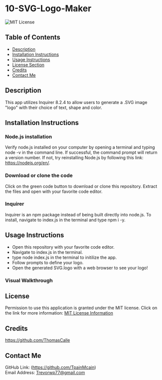 # 10-SVG-Logo-Maker
![MIT License](https://img.shields.io/badge/license-MIT-important)

## Table of Contents
  - [Description](#description)
  - [Installation Instructions](#installation-instructions)
  - [Usage Instructions](#usage-instructions)
  - [License Section](#license)
  - [Credits](#credits)
  - [Contact Me](#contact-me)
  
## Description
This app utilizes Inquirer 8.2.4 to allow users to generate a .SVG image "logo" with their choice of text, shape and color. 
  
## Installation Instructions
  ### Node.js installation
  Verify node.js installed on your computer by opening a terminal and typing node -v in the command line. If successful, the command prompt will return a version number. If not, try reinstalling Node.js by following this link: https://nodejs.org/en/.
  ###  Download or clone the code
  Click on the green code button to download or clone this repository. Extract the files and open with your favorite code editor.
  ### Inquirer
  Inquirer is an npm package instead of being built directly into node.js. To install, navigate to index.js in the terminal and type npm i -y.
  
## Usage Instructions
* Open this repository with your favorite code editor.
* Navigate to index.js in the terminal.
* type node index.js in the terminal to initilize the app.
* Follow prompts to define your logo.
* Open the generated SVG.logo with a web browser to see your logo! 
### Visual Walkthrough

    
## License
Permission to use this application is granted under the MIT license.
Click on the link for more information: [MIT License Information](https://opensource.org/licenses/MIT)
  
## Credits
https://github.com/ThomasCalle
  
## Contact Me
GitHub Link: (https://github.com/TpainMcain)<br>
Email Address: <Trevorwp77@gmail.com>
